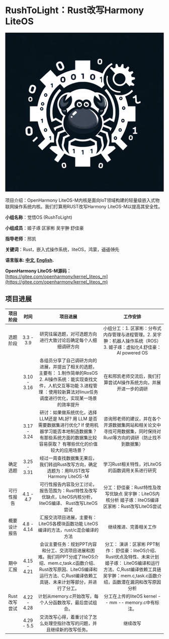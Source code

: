 # RushToLight：Rust改写Harmony LiteOS
![alt_text](./src/our_logo.jpg)

项目介绍：OpenHarmony LiteOS-M内核是面向IoT领域构建的轻量级嵌入式物联网操作系统内核。我们打算用RUST改写Harmony LiteOS-M以提高其安全性。

**小组名称**：觉悟OS (RushToLight)

**小组成员**：姬子琢 区家彬 吴宇翀 舒佳豪

**指导老师**：邢凯

**关键词**：Rust，嵌入式操作系统，liteOS，鸿蒙，~~遥遥领先~~

**语言版本: [中文](README.md), [English](README_english.md).**

**OpenHarmony LiteOS-M源码：**[https://gitee.com/openharmony/kernel_liteos_m](https://gitee.com/openharmony/kernel_liteos_m)
## 项目进展

| 项目阶段 | 时间 | 项目进展 | 工作安排 |
|:----: | :----: | :----: | :----: |
| 选题阶段 | 3.3 - 3.9 | 研究往届选题，对可选题方向进行大致讨论后确定每个人细细调研方向 | 小组分工：1.	区家彬：分布式内存管理与进程管理。2.	吴宇翀：机器人操作系统（ROS） 3.	姬子琢：虚拟化4.舒佳豪：AI powered OS|
|    |      3.10  -   3.16          |     各组员分享了自己调研方向的进展，并提出了相关的选题，主要有：  1.制作简单的RosOS 2.  AI操作系统：能实现查找文件，人机交互等功能 3.进程管理 ：使用较新算法对linux任务调度进行优化，实现某一场景的效率提升         |      在和邢凯老师交流后，我们打算尝试AI操作系统方向，并展开进一步的调研
|          |   3.17 - 3.24       |  研讨：如果做系统优化，选择LLM还是 ML好? 用 LLM 是否需要数据集进行优化? If 使用机器学习能否本地制造数据集？ 有那些系统方面的数据集比较容易获取？ 有哪些优化的价值较大的应用场景？ | 咨询邢老师的建议，并在各个开源数据集网站和相关论文中寻找可用数据集，同时保持对Rust等方向的调研（防止找不到数据集）
|   确定选题    |   3.25 - 3.31       |  经过一周查找数据集无果后，我们转战Rust改写方向，确定选题为：用RUST改写Harmony LiteOS-M   |    学习Rust相关特性，对LiteOS的函数调用关系进行研究
|    可行性报告      |   4.1  - 4.7        |  可行性报告内容及分工讨论，报告范围为：Rust特性及改写优缺点，LiteOS内核分析，liteOS编译、 Rust改写LiteOS尝试  | 分工：舒佳豪：Rust特性及改写优缺点  吴宇翀：LiteOS内核分析  	姬子琢：liteOS编译  区家彬：Rust改写LiteOS尝试
|    概要设计报告      |   4.8  - 4.14       |    	汇报交流项目进展，主要有：LiteOS各模块函数功能	LiteOS编译的方法，rust/c混合编译的方法      |    继续推进、完善相关工作
|     期中汇报     |   4.15  - 4.21       |   会议主要任务：规划PPT内容和分工、交流项目进展和困难。我们将PPT分成了liteOS介绍、mem.c,task.c函数介绍、Rust改写原因、LiteOS编译和运行方法、C,Rust编译依赖工具链、未来计划等部分，并进行了分工。   |   分工： 演讲：区家彬     PPT制作： 舒佳豪：liteOS介绍、Rust优点及特性、未来计划    姬子琢： LiteOS编译和运行方法、C,Rust编译依赖工具链     吴宇翀：mem.c,task.c函数介绍，函数潜在漏洞和改写原因分析
|Rust改写尝试 |4.22 - 4.28 | 计划从memory.c开始改写，每个人分函数改写，最后尝试组合。|分工在上传的liteOS kernel -- mm -- memory.c中有标注。
| |4.29 -  5.5| 交流改写心得，着重讨论了怎么处理空指针改写的问题，并且继续新的改写任务。| 继续改写